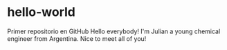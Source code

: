 # hello-world
Primer repositorio en GitHub
Hello everybody! I'm Julian a young chemical engineer from Argentina.
Nice to meet all of you!
